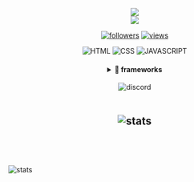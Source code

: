 <p align="center">
  <a href="https://github.com/Mezotv/readme-typing-svg"><img src="https://readme-typing-svg.herokuapp.com?font=B612&color=fe8019&center=true&vCenter=true&lines=Welcome+to+my+profile.;Hey+I'm+Mezo!;I'm+16+years+old!;And+I+live+in+Germany!;Have+a+great+day!"></a>
  <br>
  <img src="https://komarev.com/ghpvc/?username=Mezotv&style=flat-square&color=fe8019&label=Views"
</p>

<p align="center">
  <a href="https://github.com/Mezotv">
    <img alt="followers" title="Follow me on Github" src="https://img.shields.io/github/followers/Mezotv?color=fabd2f&labelColor=fe8019&style=for-the-badge&logo=github&label=Follow"/></a>
  <a href="https://github.com/Mezotv/">
    <img alt="views" title="GitHub stars" src="https://img.shields.io/github/stars/Mezotv?color=fabd2f&labelColor=fe8019&style=for-the-badge&logo=github&label=Stars"/></a>
</p>

<p align="center">
  <img alt="HTML" title="HTML" src="https://img.shields.io/badge/HTML-FFD43B?style=for-the-badge&logo=html5&logoColor=darkgreen" />
  <img alt="CSS" title="CSS" src="https://img.shields.io/badge/CSS-FFD43B?style=for-the-badge&logo=CSS3&logoColor=darkgreen" />
  <img alt="JAVASCRIPT" title="JAVASCRIPT" src="https://img.shields.io/badge/JAVASCRIPT-FFD43B?style=for-the-badge&logo=JAVASCRIPT&logoColor=darkgreen" />
</p>

<div align="center">
  <h4>
  <details>
    <summary>🌟 frameworks</summary>
    <br>
      <p align="center">
        <img alt="NODE.JS" title="NODE.JS" src="https://img.shields.io/badge/NODE.JS-FFD43B?style=for-the-badge&logo=NODE-DOT-JS&logoColor=darkgreen" />
        <img alt="NPM" title="NPM" src="https://img.shields.io/badge/NPM-FFD43B?style=for-the-badge&logo=NPM&logoColor=darkgreen" />
        <img alt="GIT" title="GIT" src="https://img.shields.io/badge/GIT-FFD43B?style=for-the-badge&logo=GIT&logoColor=darkgreen" />
    </p>
  </details>
  </h4>
</div>

<div align="center">
  <img alt="discord" title="discord" src="https://discord.c99.nl/widget/theme-3/395558746803142657.png">
</div>

<br>

<h2 align="center">
      <img alt="stats" title="STATS" src="https://github-readme-stats.vercel.app/api?username=Mezotv&show_icons=tru&theme=gruvbox&hide_border=true">
      <br/><br/>
</h2>

<br>
<br>


 <img alt="stats" title="STATS" src="https://activity-graph.herokuapp.com/graph?username=Mezotv&bg_color=282828&color=b4993e&line=9cc180&point=4e472c&hide_border=true">
<!--- Made by Walkx and Mezo --->
